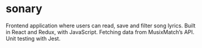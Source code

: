 # sonary

Frontend application where users can read, save and filter song lyrics. Built in React and Redux, with JavaScript. Fetching data from MusixMatch’s API. Unit testing with Jest.
